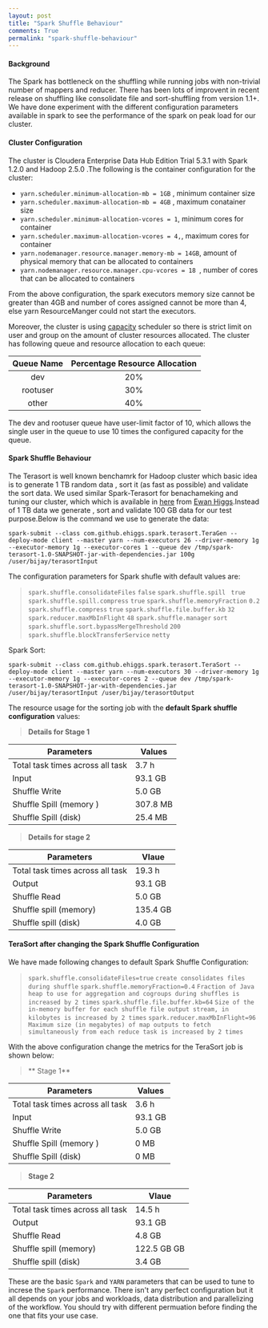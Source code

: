 ```yaml
---
layout: post
title: "Spark Shuffle Behaviour"
comments: True
permalink: "spark-shuffle-behaviour"
---
```


#### Background

The Spark has bottleneck on the shuffling while running jobs with non-trivial number of mappers and reducer. There has been lots of improvent in recent release on shuffling like consolidate file and sort-shuffling from version 1.1+.
We have done experiment with the different configuration parameters available in spark to see the performance of the spark on peak load for our cluster.

#### Cluster Configuration
 The cluster is Cloudera Enterprise Data Hub Edition Trial 5.3.1 with Spark 1.2.0 and Hadoop 2.5.0 .The following is the container configuration for  the cluster:

* `yarn.scheduler.minimum-allocation-mb = 1GB` , minimum container size
* `yarn.scheduler.maximum-allocation-mb = 4GB` , maximum conatainer size
* `yarn.scheduler.minimum-allocation-vcores = 1`, minimum cores for container
* `yarn.scheduler.maximum-allocation-vcores = 4,`, maximum cores for container
* `yarn.nodemanager.resource.manager.memory-mb = 14GB`, amount of physical memory that can be allocated to containers
* `yarn.nodemanager.resource.manager.cpu-vcores = 18 `, number of cores that can be allocated to containers

From the above configuration, the spark executors memory size cannot be greater than 4GB  and number of cores assigned cannot be more than 4, else yarn ResourceManger could not start the executors.

Moreover, the cluster is using [capacity](http://hadoop.apache.org/docs/r1.2.1/capacity_scheduler.html) scheduler so there is strict limit on user and group on the amount of cluster resources allocated. The cluster has following queue and resource allocation to each queue:

|	Queue Name |      Percentage Resource Allocation |
|:-------------------------:|:---------------------------------------------------------:|
|	dev                     |	20%                                                
|   rootuser             | 30%
|     other                  | 40%

The dev and rootuser queue have user-limit factor of 10, which allows the single user in the queue to use 10 times the configured capacity for the queue.


#### Spark Shuffle Behaviour

The Terasort is well known benchamrk for Hadoop cluster which basic idea is to generate 1 TB random data , sort it (as fast as possible) and validate the sort data. We used similar Spark-Terasort for benachameking and tuning our cluster, which  which is available in [here](https://github.com/ehiggs/spark-terasort) from [Ewan Higgs](https://github.com/ehiggs).Instead of 1 TB data we generate , sort and validate 100 GB data for our test purpose.Below is the command we use to generate the data:

```spark-submit --class com.github.ehiggs.spark.terasort.TeraGen --deploy-mode client --master yarn --num-executors 26 --driver-memory 1g --executor-memory 1g --executor-cores 1 --queue dev /tmp/spark-terasort-1.0-SNAPSHOT-jar-with-dependencies.jar 100g /user/bijay/terasortInput```

The configuration parameters for Spark shufle with default values are:
> `spark.shuffle.consolidateFiles` 	`false`
> `spark.shuffle.spill `	`true`
> `spark.shuffle.spill.compress` 	`true`
> `spark.shuffle.memoryFraction` 	`0.2`
> `spark.shuffle.compress` 	`true`
>`spark.shuffle.file.buffer.kb` 	`32`
> `spark.reducer.maxMbInFlight` 	`48`
>  `spark.shuffle.manager` 	`sort`
> `spark.shuffle.sort.bypassMergeThreshold` 	`200`
> `spark.shuffle.blockTransferService` 	`netty`

Spark Sort:

```spark-submit --class com.github.ehiggs.spark.terasort.TeraSort --deploy-mode client --master yarn --num-executors 30 --driver-memory 1g --executor-memory 1g --executor-cores 2 --queue dev /tmp/spark-terasort-1.0-SNAPSHOT-jar-with-dependencies.jar /user/bijay/terasortInput /user/bijay/terasortOutput```

The resource usage for the sorting job with the **default Spark shuffle configuration** values:

>**Details for Stage 1**                                                  
 
|Parameters|Values
|--------------------|-------------          
| Total task times across all task|3.7 h                          |
|  Input                          | 93.1 GB
| Shuffle Write          | 5.0 GB
| Shuffle Spill (memory )| 307.8 MB
|Shuffle Spill (disk) | 25.4 MB

> **Details for stage 2**

| Parameters | Vlaue
|---------------------|---------------------
|Total task times across all task | 19.3 h
|Output   | 93.1 GB
|Shuffle Read | 5.0 GB
| Shuffle spill (memory) | 135.4 GB
| Shuffle spill (disk) | 4.0 GB

#### TeraSort after changing the Spark Shuffle Configuration

We have made following changes to default Spark Shuffle Configuration:
>`spark.shuffle.consolidateFiles=true`  ` create consolidates files during shuffle `
>`spark.shuffle.memoryFraction=0.4` `Fraction of Java heap to use for aggregation and cogroups during shuffles is increased by 2 times`
>`spark.shuffle.file.buffer.kb=64` `Size of the in-memory buffer for each shuffle file output stream, in kilobytes is increased by 2 times`
>`spark.reducer.maxMbInFlight=96` `Maximum size (in megabytes) of map outputs to fetch simultaneously from each reduce task is increased by 2 times`

 With the above configuration change the metrics for the TeraSort job is shown below:

>** Stage 1**                                                  
 
|Parameters|Values
|--------------------|-------------          
| Total task times across all task|3.6 h                          |
|  Input                          | 93.1 GB
| Shuffle Write          | 5.0 GB
| Shuffle Spill (memory )| 0 MB
|Shuffle Spill (disk) | 0 MB

> **Stage 2**

| Parameters | Vlaue
|---------------------|---------------------
|Total task times across all task | 14.5 h
|Output   | 93.1 GB
|Shuffle Read | 4.8 GB
| Shuffle spill (memory) | 122.5 GB GB
| Shuffle spill (disk) | 3.4 GB

These are the basic `Spark` and `YARN` parameters that can be used to tune to increse the `Spark` performance. There isn't any perfect configuration but it all depends on your jobs and workloads, data distribution and parallelizing of the workflow. You should try with different permuation before finding the one that fits your use case.












 